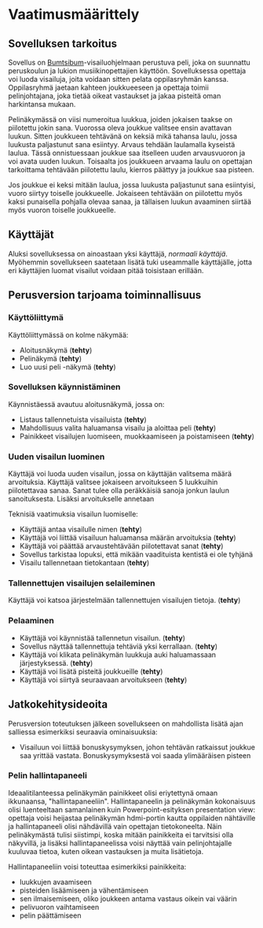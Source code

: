 # Vaatimusmäärittely

## Sovelluksen tarkoitus
Sovellus on [Bumtsibum](https://fi.wikipedia.org/wiki/Bumtsibum)-visailuohjelmaan perustuva peli, joka on suunnattu peruskoulun ja lukion musiikinopettajien käyttöön. Sovelluksessa opettaja voi luoda visailuja, joita voidaan sitten pelata oppilasryhmän kanssa. Oppilasryhmä jaetaan kahteen joukkueeseen ja opettaja toimii pelinjohtajana, joka tietää oikeat vastaukset ja jakaa pisteitä oman harkintansa mukaan.

Pelinäkymässä on viisi numeroitua luukkua, joiden jokaisen taakse on piilotettu jokin sana. Vuorossa oleva joukkue valitsee ensin avattavan luukun. Sitten joukkueen tehtävänä on keksiä mikä tahansa laulu, jossa luukusta paljastunut sana esiintyy. Arvaus tehdään laulamalla kyseistä laulua. Tässä onnistuessaan joukkue saa itselleen uuden arvausvuoron ja voi avata uuden luukun. Toisaalta jos joukkueen arvaama laulu on opettajan tarkoittama tehtävään piilotettu laulu, kierros päättyy ja joukkue saa pisteen.
  
Jos joukkue ei keksi mitään laulua, jossa luukusta paljastunut sana esiintyisi, vuoro siirtyy toiselle joukkueelle. Jokaiseen tehtävään on piilotettu myös kaksi punaisella pohjalla olevaa sanaa, ja tällaisen luukun avaaminen siirtää myös vuoron toiselle joukkueelle.

## Käyttäjät
Aluksi sovelluksessa on ainoastaan yksi käyttäjä, _normaali käyttäjä_. Myöhemmin sovellukseen saatetaan lisätä tuki useammalle käyttäjälle, jotta eri käyttäjien luomat visailut voidaan pitää toisistaan erillään.

## Perusversion tarjoama toiminnallisuus

### Käyttöliittymä

Käyttöliittymässä on kolme näkymää:

- Aloitusnäkymä (**tehty**)
- Pelinäkymä (**tehty**)
- Luo uusi peli -näkymä (**tehty**)

### Sovelluksen käynnistäminen
Käynnistäessä avautuu aloitusnäkymä, jossa on:

- Listaus tallennetuista visailuista (**tehty**)
- Mahdollisuus valita haluamansa visailu ja aloittaa peli (**tehty**)
- Painikkeet visailujen luomiseen, muokkaamiseen ja poistamiseen (**tehty**)

### Uuden visailun luominen
Käyttäjä voi luoda uuden visailun, jossa on käyttäjän valitsema määrä arvoituksia. Käyttäjä valitsee jokaiseen arvoitukseen 5 luukkuihin piilotettavaa sanaa. Sanat tulee olla peräkkäisiä sanoja jonkun laulun sanoituksesta. Lisäksi arvoitukselle annetaan 

Teknisiä vaatimuksia visailun luomiselle:

- Käyttäjä antaa visailulle nimen (**tehty**)
- Käyttäjä voi liittää visailuun haluamansa määrän arvoituksia (**tehty**)
- Käyttäjä voi päättää arvaustehtävään piilotettavat sanat (**tehty**)
- Sovellus tarkistaa lopuksi, että mikään vaadituista kentistä ei ole tyhjänä
- Visailu tallennetaan tietokantaan (**tehty**)

### Tallennettujen visailujen selaileminen
Käyttäjä voi katsoa järjestelmään tallennettujen visailujen tietoja. (**tehty**)

### Pelaaminen
- Käyttäjä voi käynnistää tallennetun visailun. (**tehty**)
- Sovellus näyttää tallennettuja tehtäviä yksi kerrallaan. (**tehty**)
- Käyttäjä voi klikata pelinäkymän luukkuja auki haluamassaan järjestyksessä. (**tehty**)
- Käyttäjä voi lisätä pisteitä joukkueille (**tehty**)
- Käyttäjä voi siirtyä seuraavaan arvoitukseen (**tehty**)

## Jatkokehitysideoita 
Perusversion toteutuksen jälkeen sovellukseen on mahdollista lisätä ajan salliessa esimerkiksi seuraavia ominaisuuksia:
- Visailuun voi liittää bonuskysymyksen, johon tehtävän ratkaissut joukkue saa yrittää vastata. Bonuskysymyksestä voi saada ylimääräisen pisteen

### Pelin hallintapaneeli
Ideaalitilanteessa pelinäkymän painikkeet olisi eriytettynä omaan ikkunaansa, "hallintapaneeliin". Hallintapaneelin ja pelinäkymän kokonaisuus olisi luenteeltaan samanlainen kuin Powerpoint-esityksen presentation view: opettaja voisi heijastaa pelinäkymän hdmi-portin kautta oppilaiden nähtäville ja hallintapaneeli olisi nähdävillä vain opettajan tietokoneelta. Näin pelinäkymästä tulisi siistimpi, koska mitään painikkeita ei tarvitsisi olla näkyvillä, ja lisäksi hallintapaneelissa voisi näyttää vain pelinjohtajalle kuuluvaa tietoa, kuten oikean vastauksen ja muita lisätietoja.

Hallintapaneeliin voisi toteuttaa esimerkiksi painikkeita:
- luukkujen avaamiseen
- pisteiden lisäämiseen ja vähentämiseen
- sen ilmaisemiseen, oliko joukkeen antama vastaus oikein vai väärin
- pelivuoron vaihtamiseen
- pelin päättämiseen
